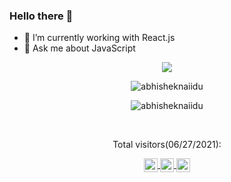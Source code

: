 ### Hello there 👋

- 🔭 I’m currently working with React.js
- 💬 Ask me about JavaScript


<p align="center">   <img alingn="center" src="https://profile-counter.glitch.me/FelipeSSac/count.svg" /></p>
<p align="center"> <img src="https://github-readme-stats.vercel.app/api?username=FelipeSSac&show_icons=true&theme=gotham" alt="abhisheknaiidu" /> </p>
<p align="center"> <img src="https://github.com/FelipeSSac/github-readme-stats" alt="abhisheknaiidu" /> </p>
<br />
<p align="center"> Total visitors(06/27/2021): </p>
<p align="center">
  <a align="center" href="https://twitter.com/F_li__">
    <img align="center" alt="Felipes's Twitter" width="22px" src="https://raw.githubusercontent.com/peterthehan/peterthehan/master/assets/twitter.svg" />
  </a>
  <a align="center" href="https://www.linkedin.com/in/felipessac/">
    <img align="center" alt="Felipes's LinkedIN" width="22px" src="https://raw.githubusercontent.com/peterthehan/peterthehan/master/assets/linkedin.svg" />
  </a>
  <a href="https://open.spotify.com/user/12166123243">
    <img align="center" alt="Felipes's Spotify" width="22px" src="https://raw.githubusercontent.com/peterthehan/peterthehan/master/assets/spotify.svg" />
  </a>
</p>
